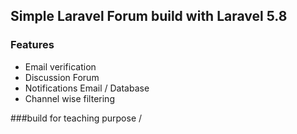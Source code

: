 ## Simple Laravel Forum build with Laravel 5.8
### Features 
<ul>
    <li>Email verification</li>
    <li>Discussion Forum</li>
    <li>Notifications Email / Database </li>
    <li>Channel wise filtering</li>
</ul>

###build for teaching purpose / 

